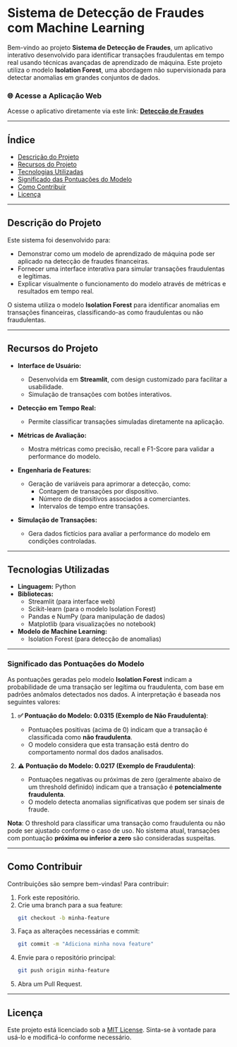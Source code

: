 
# **Sistema de Detecção de Fraudes com Machine Learning**

Bem-vindo ao projeto **Sistema de Detecção de Fraudes**, um aplicativo interativo desenvolvido para identificar transações fraudulentas em tempo real usando técnicas avançadas de aprendizado de máquina. Este projeto utiliza o modelo **Isolation Forest**, uma abordagem não supervisionada para detectar anomalias em grandes conjuntos de dados.

### 🌐 **Acesse a Aplicação Web**
Acesse o aplicativo diretamente via este link: [**Detecção de Fraudes**](https://deteccao-de-fraude-4neytyurzkkusx38a6dhcu.streamlit.app/)

---

## **Índice**
- [Descrição do Projeto](#descrição-do-projeto)
- [Recursos do Projeto](#recursos-do-projeto)
- [Tecnologias Utilizadas](#tecnologias-utilizadas)
- [Significado das Pontuações do Modelo](#significado-das-pontuações-do-modelo)
- [Como Contribuir](#como-contribuir)
- [Licença](#licença)

---

## **Descrição do Projeto**

Este sistema foi desenvolvido para:
- Demonstrar como um modelo de aprendizado de máquina pode ser aplicado na detecção de fraudes financeiras.
- Fornecer uma interface interativa para simular transações fraudulentas e legítimas.
- Explicar visualmente o funcionamento do modelo através de métricas e resultados em tempo real.

O sistema utiliza o modelo **Isolation Forest** para identificar anomalias em transações financeiras, classificando-as como fraudulentas ou não fraudulentas.

---

## **Recursos do Projeto**

- **Interface de Usuário:**
  - Desenvolvida em **Streamlit**, com design customizado para facilitar a usabilidade.
  - Simulação de transações com botões interativos.

- **Detecção em Tempo Real:**
  - Permite classificar transações simuladas diretamente na aplicação.

- **Métricas de Avaliação:**
  - Mostra métricas como precisão, recall e F1-Score para validar a performance do modelo.

- **Engenharia de Features:**
  - Geração de variáveis para aprimorar a detecção, como:
    - Contagem de transações por dispositivo.
    - Número de dispositivos associados a comerciantes.
    - Intervalos de tempo entre transações.

- **Simulação de Transações:**
  - Gera dados fictícios para avaliar a performance do modelo em condições controladas.

---

## **Tecnologias Utilizadas**

- **Linguagem:** Python
- **Bibliotecas:**
  - Streamlit (para interface web)
  - Scikit-learn (para o modelo Isolation Forest)
  - Pandas e NumPy (para manipulação de dados)
  - Matplotlib (para visualizações no notebook)
- **Modelo de Machine Learning:**
  - Isolation Forest (para detecção de anomalias)
---

### **Significado das Pontuações do Modelo**
As pontuações geradas pelo modelo **Isolation Forest** indicam a probabilidade de uma transação ser legítima ou fraudulenta, com base em padrões anômalos detectados nos dados. A interpretação é baseada nos seguintes valores:

1. **✅ Pontuação do Modelo: 0.0315 (Exemplo de Não Fraudulenta)**:
   - Pontuações positivas (acima de 0) indicam que a transação é classificada como **não fraudulenta**.
   - O modelo considera que esta transação está dentro do comportamento normal dos dados analisados.

2. **⚠️ Pontuação do Modelo: 0.0217 (Exemplo de Fraudulenta)**:
   - Pontuações negativas ou próximas de zero (geralmente abaixo de um threshold definido) indicam que a transação é **potencialmente fraudulenta**.
   - O modelo detecta anomalias significativas que podem ser sinais de fraude.

**Nota**: O threshold para classificar uma transação como fraudulenta ou não pode ser ajustado conforme o caso de uso. No sistema atual, transações com pontuação **próxima ou inferior a zero** são consideradas suspeitas.

---

## **Como Contribuir**

Contribuições são sempre bem-vindas! Para contribuir:
1. Fork este repositório.
2. Crie uma branch para a sua feature:
   ```bash
   git checkout -b minha-feature
   ```
3. Faça as alterações necessárias e commit:
   ```bash
   git commit -m "Adiciona minha nova feature"
   ```
4. Envie para o repositório principal:
   ```bash
   git push origin minha-feature
   ```
5. Abra um Pull Request.

---

## **Licença**

Este projeto está licenciado sob a [MIT License](LICENSE). Sinta-se à vontade para usá-lo e modificá-lo conforme necessário.
